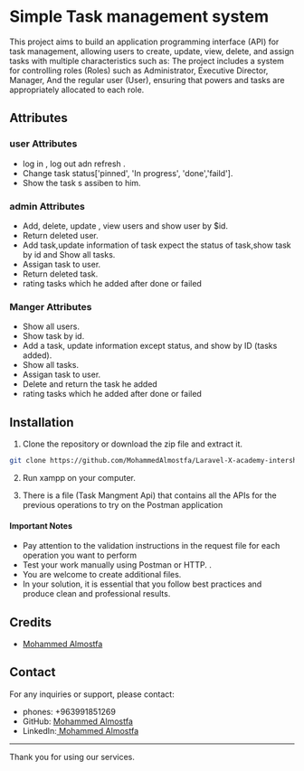 # Simple Task management system

This project aims to build an application programming interface (API) for task management, allowing users to create, update, view, delete, and assign tasks with multiple characteristics such as: The project includes a system for controlling roles (Roles) such as Administrator, Executive Director, Manager, And the regular user (User), ensuring that powers and tasks are appropriately allocated to each role.

## Attributes

### user Attributes

-   log in , log out adn refresh .
-   Change task status['pinned', 'In progress', 'done','faild'].
-   Show the task s assiben to him.

### admin Attributes

-   Add, delete, update , view users and show user by $id.
-   Return deleted user.
-   Add task,update information of task expect the status of task,show task by id and
    Show all tasks.
-   Assigan task to user.
-   Return deleted task.
-   rating tasks which he added after done or failed

### Manger Attributes

-   Show all users.
-   Show task by id.
-   Add a task, update information except status, and show by ID (tasks added).
-   Show all tasks.
-   Assigan task to user.
-   Delete and return the task he added
-   rating tasks which he added after done or failed

## Installation

1. Clone the repository or download the zip file and extract it.

```bash
git clone https://github.com/MohammedAlmostfa/Laravel-X-academy-intership/tree/main/Task%20Management%20API
```

2. Run xampp on your computer.

3. There is a file (Task Mangment Api) that contains all the APIs for the previous operations to try on the Postman application

#### Important Notes

-   Pay attention to the validation instructions in the request file for each operation you want to perform
-   Test your work manually using Postman or HTTP. .
-   You are welcome to create additional files.
-   In your solution, it is essential that you follow best practices and produce clean and professional results.

## Credits

-   [Mohammed Almostfa ](https://github.com/MohammedAlmostfa)

## Contact

For any inquiries or support, please contact:

-   phones: +963991851269
-   GitHub: [Mohammed Almostfa ](https://github.com/MohammedAlmostfa)
-   LinkedIn:[ Mohammed Almostfa](https://www.linkedin.com/in/mohammed-almostfa-63b3a7240/)

---

Thank you for using our services.
